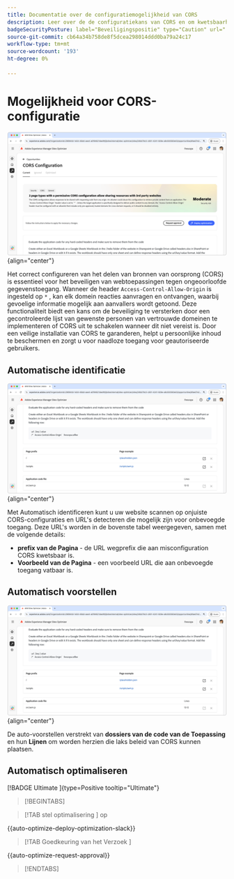 ```yaml
---
title: Documentatie over de configuratiemogelijkheid van CORS
description: Leer over de de configuratiekans van CORS en om kwetsbaarheid van de plaatsveiligheid te identificeren en te bevestigen.
badgeSecurityPosture: label="Beveiligingspositie" type="Caution" url="../../opportunity-types/security-posture.md" tooltip="Beveiligingspositie"
source-git-commit: cb64a34b758de8f5dcea298014ddd0ba79a24c17
workflow-type: tm+mt
source-wordcount: '193'
ht-degree: 0%

---
```



# Mogelijkheid voor CORS-configuratie

![ de configuratiekans van CORS ](./assets/cors-configuration/hero.png){align="center"}

Het correct configureren van het delen van bronnen van oorsprong (CORS) is essentieel voor het beveiligen van webtoepassingen tegen ongeoorloofde gegevenstoegang. Wanneer de header `Access-Control-Allow-Origin` is ingesteld op `*` , kan elk domein reacties aanvragen en ontvangen, waarbij gevoelige informatie mogelijk aan aanvallers wordt getoond. Deze functionaliteit biedt een kans om de beveiliging te versterken door een gecontroleerde lijst van gewenste personen van vertrouwde domeinen te implementeren of CORS uit te schakelen wanneer dit niet vereist is. Door een veilige installatie van CORS te garanderen, helpt u persoonlijke inhoud te beschermen en zorgt u voor naadloze toegang voor geautoriseerde gebruikers.

## Automatische identificatie

![ auto-identificeer de configuratiekans van CORS ](./assets/cors-configuration/auto-identify.png){align="center"}

Met Automatisch identificeren kunt u uw website scannen op onjuiste CORS-configuraties en URL&#39;s detecteren die mogelijk zijn voor onbevoegde toegang. Deze URL&#39;s worden in de bovenste tabel weergegeven, samen met de volgende details:

* **prefix van de Pagina** - de URL wegprefix die aan misconfiguration CORS kwetsbaar is.
* **Voorbeeld van de Pagina** - een voorbeeld URL die aan onbevoegde toegang vatbaar is.

## Automatisch voorstellen

![ auto-stelt de configuratiekans van CORS voor ](./assets/cors-configuration/auto-suggest.png){align="center"}

De auto-voorstellen verstrekt van **dossiers van de code van de Toepassing** en hun **Lijnen** om worden herzien die laks beleid van CORS kunnen plaatsen.


## Automatisch optimaliseren

[!BADGE  Ultimate ]{type=Positive tooltip="Ultimate"}

>[!BEGINTABS]

>[!TAB  stel optimalisering ] op

{{auto-optimize-deploy-optimization-slack}}

>[!TAB  Goedkeuring van het Verzoek ]

{{auto-optimize-request-approval}}

>[!ENDTABS]
